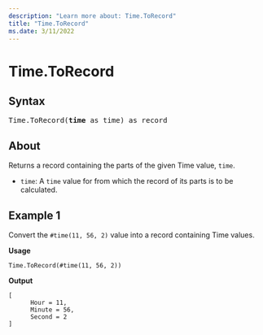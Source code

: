```yaml
---
description: "Learn more about: Time.ToRecord"
title: "Time.ToRecord"
ms.date: 3/11/2022
---
```

# Time.ToRecord

## Syntax

<pre>
Time.ToRecord(<b>time</b> as time) as record
</pre>
  
## About

Returns a record containing the parts of the given Time value, `time`.

* `time`: A `time` value for from which the record of its parts is to be calculated.

## Example 1

Convert the `#time(11, 56, 2)` value into a record containing Time values.

**Usage**

```powerquery-m
Time.ToRecord(#time(11, 56, 2))
```

**Output**

```powerquery-m
[
      Hour = 11,
      Minute = 56,
      Second = 2
]
```
